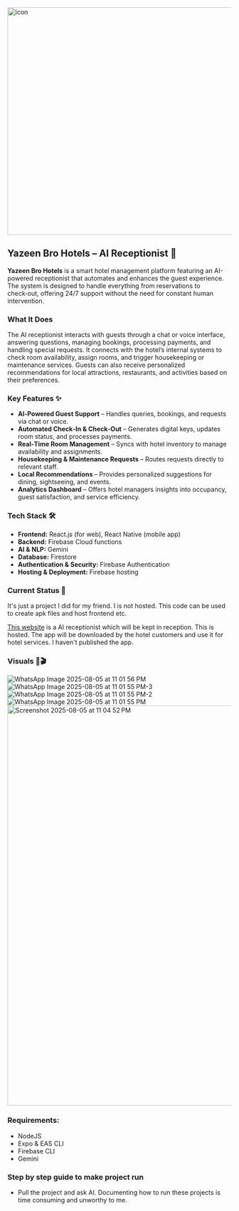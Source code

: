 <img width="512" height="512" alt="icon" src="https://github.com/user-attachments/assets/beb4d7a2-2d65-49bf-b68e-7a7cb4d065c0" />

## Yazeen Bro Hotels – AI Receptionist 🏨

**Yazeen Bro Hotels** is a smart hotel management platform featuring an AI-powered receptionist that automates and enhances the guest experience. The system is designed to handle everything from reservations to check‑out, offering 24/7 support without the need for constant human intervention.

### What It Does 
The AI receptionist interacts with guests through a chat or voice interface, answering questions, managing bookings, processing payments, and handling special requests. It connects with the hotel’s internal systems to check room availability, assign rooms, and trigger housekeeping or maintenance services. Guests can also receive personalized recommendations for local attractions, restaurants, and activities based on their preferences.

### Key Features ✨
- **AI‑Powered Guest Support** – Handles queries, bookings, and requests via chat or voice.
- **Automated Check‑In & Check‑Out** – Generates digital keys, updates room status, and processes payments.
- **Real‑Time Room Management** – Syncs with hotel inventory to manage availability and assignments.
- **Housekeeping & Maintenance Requests** – Routes requests directly to relevant staff.
- **Local Recommendations** – Provides personalized suggestions for dining, sightseeing, and events.
- **Analytics Dashboard** – Offers hotel managers insights into occupancy, guest satisfaction, and service efficiency.

### Tech Stack 🛠️
- **Frontend:** React.js (for web), React Native (mobile app)
- **Backend:** Firebase Cloud functions
- **AI & NLP:** Gemini
- **Database:** Firestore
- **Authentication & Security:** Firebase Authentication
- **Hosting & Deployment:** Firebase hosting

### Current Status 🚧
It's just a project I did for my friend. I is not hosted. This code can be used to create apk files and host frontend etc.

[This website](https://yazeen-bro-hotels.web.app) is a AI receptionist which will be kept in reception. This is hosted. The app will be downloaded by the hotel customers and use it for hotel services. I haven't published the app.

### Visuals 📸🎬

![WhatsApp Image 2025-08-05 at 11 01 56 PM](https://github.com/user-attachments/assets/29f3ef85-1ab3-41c1-bfe8-3e5e973eb13f)
![WhatsApp Image 2025-08-05 at 11 01 55 PM-3](https://github.com/user-attachments/assets/3e5f01fe-d340-46b3-9abf-9b91dfb0b1f5)
![WhatsApp Image 2025-08-05 at 11 01 55 PM-2](https://github.com/user-attachments/assets/36a14217-025d-4e55-8e35-d3cad27413af)
![WhatsApp Image 2025-08-05 at 11 01 55 PM](https://github.com/user-attachments/assets/7898478e-292a-43f8-908f-ffec7ae49c0d)
<img width="929" height="900" alt="Screenshot 2025-08-05 at 11 04 52 PM" src="https://github.com/user-attachments/assets/5701d17c-736d-4765-972d-5c95322bc259" />

### Requirements:
- NodeJS
- Expo & EAS CLI
- Firebase CLI
- Gemini

### Step by step guide to make project run

- Pull the project and ask AI. Documenting how to run these projects is time consuming and unworthy to me.



